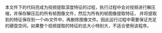 本文件下的代码完成为视频提取深度特征的过程，执行过程中会对视频进行解压缩，并保存解压后的所有帧图像文件，然后为所有的帧图像提取特征，
并将提取到的特征保存到一个db文件中，再删除图像文件。因此运行过程中需要保证充足的硬盘空间，如果整个视频提取的特征的总大小特别大，不适合使用该程序。
